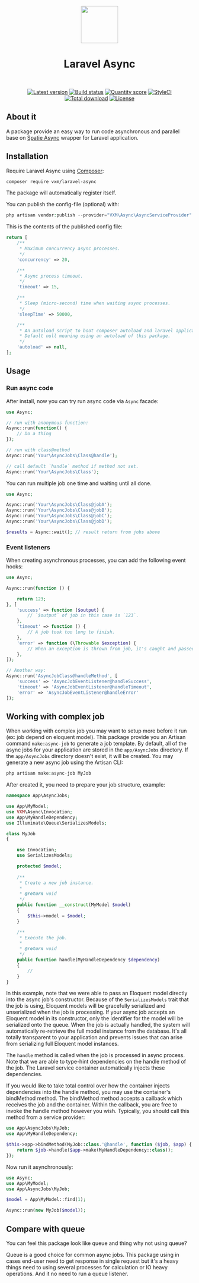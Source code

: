 <p align="center">
    <a href="https://github.com/laravel" target="_blank">
        <img src="https://avatars0.githubusercontent.com/u/958072" height="100px">
    </a>
    <h1 align="center">Laravel Async</h1>
    <br>
    <p align="center">
    <a href="https://packagist.org/packages/vxm/laravel-async"><img src="https://img.shields.io/packagist/v/vxm/laravel-async.svg?style=flat-square" alt="Latest version"></a>
    <a href="https://travis-ci.org/vuongxuongminh/laravel-async"><img src="https://img.shields.io/travis/vuongxuongminh/laravel-async/master.svg?style=flat-square" alt="Build status"></a>
    <a href="https://scrutinizer-ci.com/g/vuongxuongminh/laravel-async"><img src="https://img.shields.io/scrutinizer/g/vuongxuongminh/laravel-async.svg?style=flat-square" alt="Quantity score"></a>
    <a href="https://styleci.io/repos/191031210"><img src="https://styleci.io/repos/191031210/shield?branch=master" alt="StyleCI"></a>
    <a href="https://packagist.org/packages/vxm/laravel-async"><img src="https://img.shields.io/packagist/dt/vxm/laravel-async.svg?style=flat-square" alt="Total download"></a>
    <a href="https://packagist.org/packages/vxm/laravel-async"><img src="https://img.shields.io/packagist/l/vxm/laravel-async.svg?style=flat-square" alt="License"></a>
    </p>
</p>

## About it

A package provide an easy way to run code asynchronous and parallel base on [Spatie Async](https://github.com/spatie/async) wrapper for Laravel application.

## Installation

Require Laravel Async using [Composer](https://getcomposer.org):

```bash
composer require vxm/laravel-async
```

The package will automatically register itself.

You can publish the config-file (optional) with:

```php
php artisan vendor:publish --provider="VXM\Async\AsyncServiceProvider" --tag="config"
```

This is the contents of the published config file:

```php
return [
    /**
     * Maximum concurrency async processes.
     */
    'concurrency' => 20,

    /**
     * Async process timeout.
     */
    'timeout' => 15,

    /**
     * Sleep (micro-second) time when waiting async processes.
     */
    'sleepTime' => 50000,

    /**
     * An autoload script to boot composer autoload and laravel application.
     * Default null meaning using an autoload of this package.
     */
    'autoload' => null,
];
```
## Usage

### Run async code

After install, now you can try run async code via `Async` facade:

```php
use Async;

// run with anonymous function:
Async::run(function() {
    // Do a thing
});

// run with class@method
Async::run('Your\AsyncJobs\Class@handle');

// call default `handle` method if method not set.
Async::run('Your\AsyncJobs\Class');
```

You can run multiple job one time and waiting until all done.

```php
use Async;

Async::run('Your\AsyncJobs\Class@jobA');
Async::run('Your\AsyncJobs\Class@jobB');
Async::run('Your\AsyncJobs\Class@jobC');
Async::run('Your\AsyncJobs\Class@jobD');

$results = Async::wait(); // result return from jobs above
```

### Event listeners

When creating asynchronous processes, you can add the following event hooks:

```php
use Async;

Async::run(function () {

    return 123;
}, [
    'success' => function ($output) { 
        // `$output` of job in this case is `123`.
    },
    'timeout' => function () { 
        // A job took too long to finish.
    },
    'error' => function (\Throwable $exception) {
        // When an exception is thrown from job, it's caught and passed here.
    },
]);

// Another way:
Async::run('AsyncJobClass@handleMethod', [
    'success' => 'AsyncJobEventListener@handleSuccess',
    'timeout' => 'AsyncJobEventListener@handleTimeout',
    'error' => 'AsyncJobEventListener@handleError'
]);
```

## Working with complex job

When working with complex job you may want to setup more before it run (ex: job depend on eloquent model). This package provide you an Artisan command `make:async-job` to generate a job template. 
By default, all of the async jobs for your application are stored in the `app/AsyncJobs` directory. 
If the `app/AsyncJobs` directory doesn't exist, it will be created. You may generate a new async job using the Artisan CLI:

```php
php artisan make:async-job MyJob
```

After created it, you need to prepare your job structure, example:

```php
namespace App\AsyncJobs;

use App\MyModel;
use VXM\Async\Invocation;
use App\MyHandleDependency;
use Illuminate\Queue\SerializesModels;

class MyJob
{

    use Invocation;
    use SerializesModels;

    protected $model;
    
    /**
     * Create a new job instance.
     *
     * @return void
     */
    public function __construct(MyModel $model)
    {
        $this->model = $model;
    }

    /**
     * Execute the job.
     *
     * @return void
     */
    public function handle(MyHandleDependency $dependency)
    {
        //
    }
}
```

In this example, note that we were able to pass an Eloquent model directly into the async job's constructor. 
Because of the `SerializesModels` trait that the job is using, Eloquent models will be gracefully serialized and unserialized when the job is processing. 
If your async job accepts an Eloquent model in its constructor, only the identifier for the model will be serialized onto the queue. 
When the job is actually handled, the system will automatically re-retrieve the full model instance from the database. 
It's all totally transparent to your application and prevents issues that can arise from serializing full Eloquent model instances.

The `handle` method is called when the job is processed in async process. Note that we are able to type-hint dependencies on the handle method of the job. 
The Laravel service container automatically injects these dependencies.

If you would like to take total control over how the container injects dependencies into the handle method, you may use the container's bindMethod method. The bindMethod method accepts a callback which receives the job and the container. Within the callback, you are free to invoke the handle method however you wish. 
Typically, you should call this method from a service provider:

```php
use App\AsyncJobs\MyJob;
use App\MyHandleDependency;

$this->app->bindMethod(MyJob::class.'@handle', function ($job, $app) {
    return $job->handle($app->make(MyHandleDependency::class));
});
```

Now run it asynchronously:

```php
use Async;
use App\MyModel;
use App\AsyncJobs\MyJob;

$model = App\MyModel::find(1);

Async::run(new MyJob($model));
```

## Compare with queue

You can feel this package look like queue and thing why not using queue? 

Queue is a good choice for common async jobs. This package using in cases end-user need to get response in single request but 
it's a heavy things need to using several processes for calculation or IO heavy operations. And it no need to run a queue listener.
